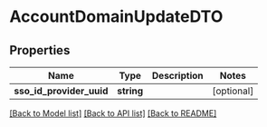 # AccountDomainUpdateDTO

## Properties
Name | Type | Description | Notes
------------ | ------------- | ------------- | -------------
**sso_id_provider_uuid** | **string** |  | [optional] 

[[Back to Model list]](../../README.md#documentation-for-models) [[Back to API list]](../../README.md#documentation-for-api-endpoints) [[Back to README]](../../README.md)

